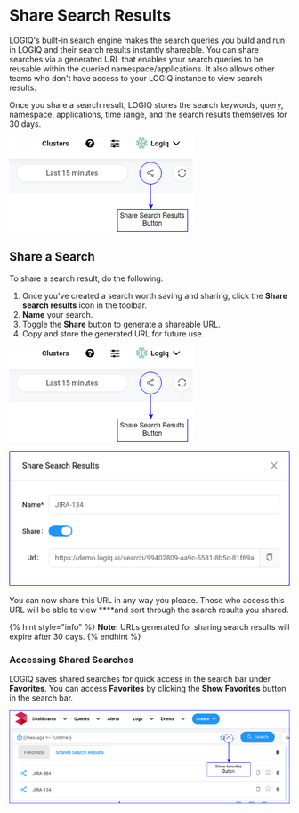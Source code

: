 # Share Search Results

LOGIQ's built-in search engine makes the search queries you build and run in LOGIQ and their search results instantly shareable. You can share searches via a generated URL that enables your search queries to be reusable within the queried namespace/applications. It also allows other teams who don't have access to your LOGIQ instance to view search results.

Once you share a search result, LOGIQ stores the search keywords, query, namespace, applications, time range, and the search results themselves for 30 days.

![](../../.gitbook/assets/untitled-diagram.png)

## Share a Search

To share a search result, do the following:

1. Once you've created a search worth saving and sharing, click the **Share search results** icon in the toolbar.  
2. **Name** your search.
3. Toggle the **Share** button to generate a shareable URL.
4. Copy and store the generated URL for future use.

![The Share search results button](../../.gitbook/assets/image%20%286%29%20%282%29.png)

![Naming your search and generating a shareable URL](../../.gitbook/assets/untitled-diagram-1-.png)

You can now share this URL in any way you please. Those who access this URL will be able to view ****and sort through the search results you shared.

{% hint style="info" %}
**Note:** URLs generated for sharing search results will expire after 30 days. 
{% endhint %}

### Accessing Shared Searches

LOGIQ saves shared searches for quick access in the search bar under **Favorites**. You can access **Favorites** by clicking the **Show Favorites** button in the search bar. 

![](../../.gitbook/assets/share-search-3-.png)





